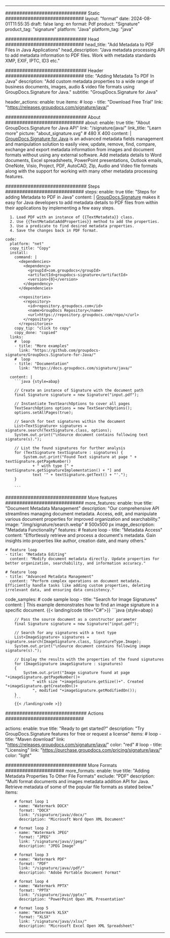 



---
############################# Static ############################
layout: "format"
date:  2024-08-01T11:55:35
draft: false
lang: en
format: Pdf
product: "Signature"
product_tag: "signature"
platform: "Java"
platform_tag: "java"

############################# Head ############################
head_title: "Add Metadata to PDF Files in Java Applications"
head_description: "Java metadata processing API to add metadata information to PDF files. Work with metadata standards XMP, EXIF, IPTC, ID3 etc."

############################# Header ############################
title: "Adding Metadata To PDF In Java" 
description: "Add custom metadata properties to a wide range of business documents, images, audio & video file formats using GroupDocs.Signature for Java."
subtitle: "GroupDocs.Signature for Java" 

header_actions:
  enable: true
  items:
    #  loop
    - title: "Download Free Trial"
      link: "https://releases.groupdocs.com/signature/java/"
      
############################# About ############################
about:
    enable: true
    title: "About GroupDocs.Signature for Java API"
    link: "/signature/java/"
    link_title: "Learn more"
    picture: "about_signature.svg" # 480 X 400
    content: |
       [GroupDocs.Signature for Java](/signature/java/) is an advanced metadata fields management and manipulation solution to easily view, update, remove, find, compare, exchange and export metadata information from images and document formats without using any external software. Add metadata details to Word documents, Excel spreadsheets, PowerPoint presentations, Outlook emails, OneNote, Visio, Project, PDF, AutoCAD, ZIp, Audio and Video file formats along with the support for working with many other metadata processing features.

############################# Steps ############################
steps:
    enable: true
    title: "Steps for adding Metadata to PDF in Java"
    content: |
      [GroupDocs.Signature](/signature/java/) makes it easy for Java developers to add metadata details to PDF files from within their applications by implementing a few easy steps.
      
      1. Load PDF with an instance of {{TextMetadata}} class.
      2. Use {{TextMetadataAddProperties}} method to add the properties.
      3. Use a predicate to find desired metadata properties.
      4. Save the changes back in PDF format.
   
    code:
      platform: "net"
      copy_title: "Copy"
      install:
        command: |
          <dependencies>
            <dependency>
              <groupId>com.groupdocs</groupId>
              <artifactId>groupdocs-signature</artifactId>
              <version>{0}</version>
            </dependency>
          </dependencies>

          <repositories>
            <repository>
              <id>repository.groupdocs.com</id>
              <name>GroupDocs Repository</name>
              <url>https://repository.groupdocs.com/repo/</url>
            </repository>
          </repositories>
        copy_tip: "click to copy"
        copy_done: "copied"
      links:
        #  loop
        - title: "More examples"
          link: "https://github.com/groupdocs-signature/GroupDocs.Signature-for-Java/"
        #  loop
        - title: "Documentation"
          link: "https://docs.groupdocs.com/signature/java/"
          
      content: |
        ```java {style=abap}

        // Create an instance of Signature with the document path
        final Signature signature = new Signature("input.pdf");

        // Instantiate TextSearchOptions to cover all pages
        TextSearchOptions options = new TextSearchOptions();
        options.setAllPages(true);

        // Search for text signatures within the document
        List<TextSignature> signatures = signature.search(TextSignature.class, options);
        System.out.print("\nSource document contains following text signature(s).");

        // List the found signatures for further analysis
        for (TextSignature textSignature : signatures) {
            System.out.print("Found Text signature at page " + textSignature.getPageNumber() 
                + " with type [" + textSignature.getSignatureImplementation() + "] and 
                text '" + textSignature.getText() + "'.");
        }
        
        ```            

############################# More features ############################
more_features:
  enable: true
  title: "Document Metadata Management"
  description: "Our comprehensive API streamlines managing document metadata. Access, edit, and manipulate various document properties for improved organization and searchability."
  image: "/img/signature/search.webp" # 500x500 px
  image_description: "Metadata Functionality"
  features:
    # feature loop
    - title: "Metadata Access"
      content: "Effortlessly retrieve and process a document's metadata. Gain insights into properties like author, creation date, and many others."

    # feature loop
    - title: "Metadata Editing"
      content: "Modify document metadata directly. Update properties for better organization, searchability, and information accuracy."

    # feature loop
    - title: "Advanced Metadata Management"
      content: "Perform complex operations on document metadata. Efficiently handle tasks like adding custom properties, deleting irrelevant data, and ensuring data consistency."
      
  code_samples:
    # code sample loop
    - title: "Search for Image Signatures"
      content: |
        This example demonstrates how to find an image signature in a specific document.
        {{< landing/code title="C#">}}
        ```java {style=abap}

        // Pass the source document as a constructor parameter
        final Signature signature = new Signature("input.pdf");

        // Search for any signatures with a text type
        List<ImageSignature> signatures = signature.search(ImageSignature.class, SignatureType.Image);
        System.out.print("\nSource document contains following image signature(s).");

        // Display the results with the properties of the found signatures
        for (ImageSignature imageSignature : signatures)
        {
            System.out.print("Image signature found at page "+imageSignature.getPageNumber()+
                " with size "+imageSignature.getSize()+". Created "+imageSignature.getCreatedOn()+
                ", modified "+imageSignature.getModifiedOn());
        }
        ```
        {{< /landing/code >}}


############################# Actions ############################

actions:
  enable: true
  title: "Ready to get started?"
  description: "Try GroupDocs.Signature features for free or request a license"
  items:
    #  loop
    - title: "Maven download"
      link: "https://releases.groupdocs.com/signature/java/"
      color: "red"
        #  loop
    - title: "Licensing"
      link: "https://purchase.groupdocs.com/pricing/signature/java/"
      color: "light"


############################# More Formats #####################
more_formats:
    enable: true
    title: "Adding Metadata Properties To Other File Formats"
    exclude: "PDF"
    description: "Multi format documents and images metadata addition API for Java. Retrieve metadata of some of the popular file formats as stated below."
    items: 
          
        # format loop 1
        - name: "Watermark DOCX"
          format: "DOCX"
          link: "/signature/java//docx/"
          description: "Microsoft Word Open XML Document"
          
        # format loop 2
        - name: "Watermark JPEG"
          format: "JPEG"
          link: "/signature/java//jpeg/"
          description: "JPEG Image"
          
        # format loop 3
        - name: "Watermark PDF"
          format: "PDF"
          link: "/signature/java//pdf/"
          description: "Adobe Portable Document Format"
          
        # format loop 4
        - name: "Watermark PPTX"
          format: "PPTX"
          link: "/signature/java//pptx/"
          description: "PowerPoint Open XML Presentation"
          
        # format loop 5
        - name: "Watermark XLSX"
          format: "XLSX"
          link: "/signature/java//xlsx/"
          description: "Microsoft Excel Open XML Spreadsheet"


          

---